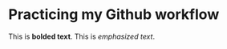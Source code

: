 <h1> Practicing my Github workflow </h1>
This is <strong>bolded text</strong>.
This is <em>emphasized text</em>.